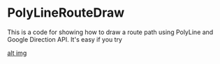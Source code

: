 PolyLineRouteDraw
=================

This is a code for showing how to draw a route path using PolyLine and Google Direction API. It's easy if you try

[alt img](https://pbs.twimg.com/media/BlR2rvhCMAAlYMD.png:large)
